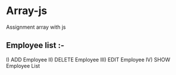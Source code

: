 # Array-js
Assignment array with js

## Employee list :-

I) ADD Employee
II) DELETE Employee 
III) EDIT Employee
IV) SHOW Employee List
